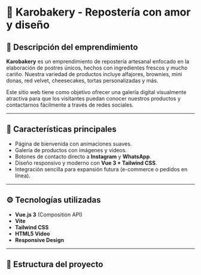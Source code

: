 # 🧁 Karobakery - Repostería con amor y diseño

## 🍩 Descripción del emprendimiento

**Karobakery** es un emprendimiento de repostería artesanal enfocado en la elaboración de postres únicos, hechos con ingredientes frescos y mucho cariño. Nuestra variedad de productos incluye alfajores, brownies, mini donas, red velvet, cheesecakes, tortas personalizadas y más.

Este sitio web tiene como objetivo ofrecer una galería digital visualmente atractiva para que los visitantes puedan conocer nuestros productos y contactarnos fácilmente a través de redes sociales.

---

## 📸 Características principales

- Página de bienvenida con animaciones suaves.
- Galería de productos con imágenes y videos.
- Botones de contacto directo a **Instagram** y **WhatsApp**.
- Diseño responsivo y moderno con **Vue 3 + Tailwind CSS**.
- Integración sencilla para expansión futura (e-commerce o pedidos en línea).

---

## ⚙️ Tecnologías utilizadas

- **Vue.js 3** (Composition API)
- **Vite**
- **Tailwind CSS**
- **HTML5 Video**
- **Responsive Design**

---

## 🧩 Estructura del proyecto

